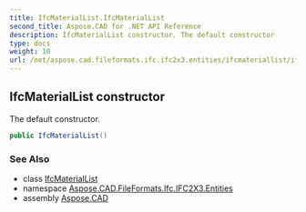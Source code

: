 ```yaml
---
title: IfcMaterialList.IfcMaterialList
second_title: Aspose.CAD for .NET API Reference
description: IfcMaterialList constructor. The default constructor
type: docs
weight: 10
url: /net/aspose.cad.fileformats.ifc.ifc2x3.entities/ifcmateriallist/ifcmateriallist/
---
```

## IfcMaterialList constructor

The default constructor.

```csharp
public IfcMaterialList()
```

### See Also

* class [IfcMaterialList](../)
* namespace [Aspose.CAD.FileFormats.Ifc.IFC2X3.Entities](../../ifcmateriallist/)
* assembly [Aspose.CAD](../../../)


